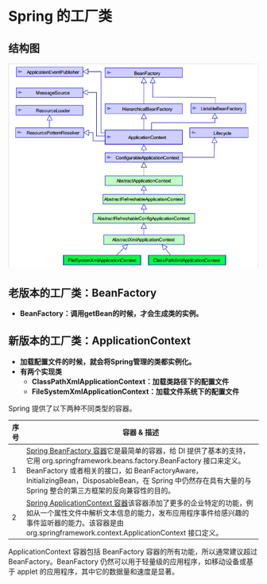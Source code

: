 # Spring 的工厂类

## 结构图

![工厂类结构图](https://raw.githubusercontent.com/ImmortalCountry/BlogPhotos/master/%E5%B7%A5%E5%8E%82%E7%B1%BB%E7%BB%93%E6%9E%84%E5%9B%BE.png)


## 老版本的工厂类：BeanFactory

- **BeanFactory：调用getBean的时候，才会生成类的实例。**

## 新版本的工厂类：ApplicationContext

- **加载配置文件的时候，就会将Spring管理的类都实例化。**
- **有两个实现类**
  - **ClassPathXmlApplicationContext：加载类路径下的配置文件**
  - **FileSystemXmlApplicationContext：加载文件系统下的配置文件**

Spring 提供了以下两种不同类型的容器。

| 序号 | 容器 & 描述                                                  |
| ---- | ------------------------------------------------------------ |
| 1    | [Spring BeanFactory 容器](https://www.w3cschool.cn/wkspring/j3181mm3.html)它是最简单的容器，给 DI 提供了基本的支持，它用 org.springframework.beans.factory.BeanFactory 接口来定义。BeanFactory 或者相关的接口，如 BeanFactoryAware，InitializingBean，DisposableBean，在 Spring 中仍然存在具有大量的与 Spring 整合的第三方框架的反向兼容性的目的。 |
| 2    | [Spring ApplicationContext 容器](https://www.w3cschool.cn/wkspring/yqdx1mm5.html)该容器添加了更多的企业特定的功能，例如从一个属性文件中解析文本信息的能力，发布应用程序事件给感兴趣的事件监听器的能力。该容器是由 org.springframework.context.ApplicationContext 接口定义。 |

ApplicationContext 容器包括 BeanFactory 容器的所有功能，所以通常建议超过 BeanFactory。BeanFactory 仍然可以用于轻量级的应用程序，如移动设备或基于 applet 的应用程序，其中它的数据量和速度是显著。